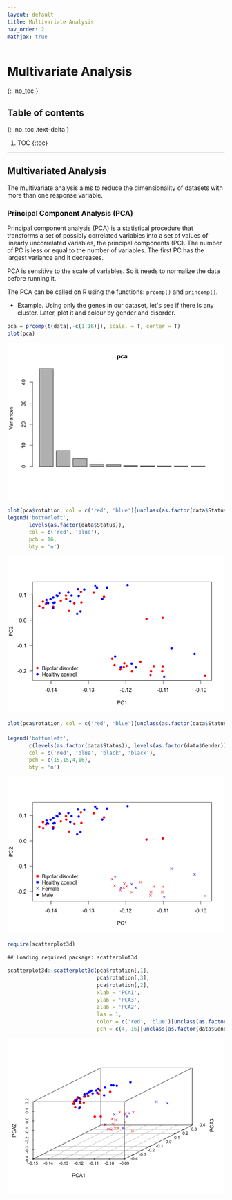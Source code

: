 ```yaml
---
layout: default
title: Multivariate Analysis
nav_order: 2
mathjax: true
---
```


# Multivariate Analysis
{: .no_toc }


## Table of contents
{: .no_toc .text-delta }

1. TOC
{:toc}

---
## Multivariated Analysis
The multivariate analysis aims to reduce the dimensionality of datasets with more than one response variable.

### Principal Component Analysis (PCA)
Principal component analysis (PCA) is a statistical procedure that transforms a set of possibly correlated variables into a set of values of linearly uncorrelated variables, the principal components (PC). The number of PC is less or equal to the number of variables. The first PC has the largest variance and it decreases.

PCA is sensitive to the scale of variables. So it needs to normalize the data before running it.

The PCA can be called on R using the functions: `prcomp()` and `princomp()`.

* Example. Using only the genes in our dataset, let's see if there is any cluster. Later, plot it and colour by gender and disorder.




```r
pca = prcomp(t(data[,-c(1:16)]), scale. = T, center = T)
plot(pca)
```

![](figure-html/unnamed-chunk-118-1.png)<!-- -->



```r
plot(pca$rotation, col = c('red', 'blue')[unclass(as.factor(data$Status))], pch = 16, las = 1)
legend('bottomleft', 
       levels(as.factor(data$Status)), 
       col = c('red', 'blue'), 
       pch = 16, 
       bty = 'n')
```

![](figure-html/unnamed-chunk-119-1.png)<!-- -->



```r
plot(pca$rotation, col = c('red', 'blue')[unclass(as.factor(data$Status))], pch = c(4, 16)[unclass(as.factor(data$Gender))], las = 1)

legend('bottomleft', 
       c(levels(as.factor(data$Status)), levels(as.factor(data$Gender))), 
       col = c('red', 'blue', 'black', 'black'), 
       pch = c(15,15,4,16), 
       bty = 'n')
```

![](figure-html/unnamed-chunk-120-1.png)<!-- -->




```r
require(scatterplot3d)
```

```
## Loading required package: scatterplot3d
```



```r
scatterplot3d::scatterplot3d(pca$rotation[,1], 
                             pca$rotation[,3],
                             pca$rotation[,2],
                             xlab = 'PCA1', 
                             ylab = 'PCA3', 
                             zlab = 'PCA2', 
                             las = 1, 
                             color = c('red', 'blue')[unclass(as.factor(data$Status))], 
                             pch = c(4, 16)[unclass(as.factor(data$Gender))] )
```

![](figure-html/unnamed-chunk-122-1.png)<!-- -->

